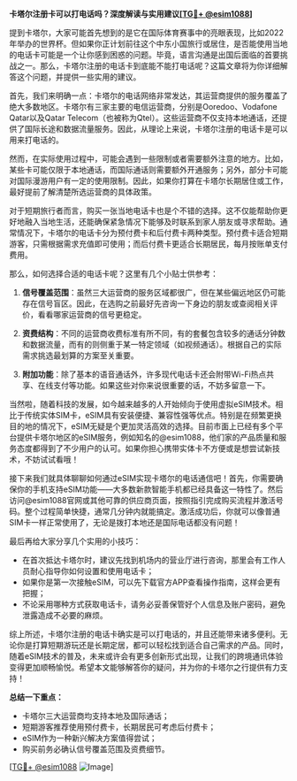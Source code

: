 **卡塔尔注册卡可以打电话吗？深度解读与实用建议[[TG💪+ @esim1088](https://t.me/s/esim1088)]**

提到卡塔尔，大家可能首先想到的是它在国际体育赛事中的亮眼表现，比如2022年举办的世界杯。但如果你正计划前往这个中东小国旅行或居住，是否能使用当地的电话卡可能是一个让你感到困惑的问题。毕竟，语言沟通是出国后面临的首要挑战之一。那么，卡塔尔注册的电话卡到底能不能打电话呢？这篇文章将为你详细解答这个问题，并提供一些实用的建议。

首先，我们来明确一点：卡塔尔的电话网络非常发达，其运营商提供的服务覆盖了绝大多数地区。卡塔尔有三家主要的电信运营商，分别是Ooredoo、Vodafone Qatar以及Qatar Telecom（也被称为Qtel）。这些运营商不仅支持本地通话，还提供了国际长途和数据流量服务。因此，从理论上来说，卡塔尔注册的电话卡是可以用来打电话的。

然而，在实际使用过程中，可能会遇到一些限制或者需要额外注意的地方。比如，某些卡可能仅限于本地通话，而国际通话则需要额外开通服务；另外，部分卡可能对国际漫游用户有一定的使用限制。因此，如果你打算在卡塔尔长期居住或工作，最好提前了解清楚所选运营商的具体政策。

对于短期旅行者而言，购买一张当地电话卡也是个不错的选择。这不仅能帮助你更好地融入当地生活，还能确保紧急情况下能够及时联系到家人朋友或寻求帮助。通常情况下，卡塔尔的电话卡分为预付费卡和后付费卡两种类型。预付费卡适合短期游客，只需根据需求充值即可使用；而后付费卡更适合长期居民，每月按账单支付费用。

那么，如何选择合适的电话卡呢？这里有几个小贴士供参考：

1. **信号覆盖范围**：虽然三大运营商的服务区域都很广，但在某些偏远地区仍可能存在信号盲区。因此，在选购之前最好先咨询一下身边的朋友或查阅相关评价，看看哪家运营商的信号更稳定。
   
2. **资费结构**：不同的运营商收费标准有所不同，有的套餐包含较多的通话分钟数和数据流量，而有的则侧重于某一特定领域（如视频通话）。根据自己的实际需求挑选最划算的方案至关重要。
   
3. **附加功能**：除了基本的语音通话外，许多现代电话卡还会附带Wi-Fi热点共享、在线支付等功能。如果这些对你来说很重要的话，不妨多留意一下。

当然啦，随着科技的发展，如今越来越多的人开始倾向于使用虚拟eSIM技术。相比于传统实体SIM卡，eSIM具有安装便捷、兼容性强等优点。特别是在频繁更换目的地的情况下，eSIM无疑是个更加灵活高效的选择。目前市面上已经有多个平台提供卡塔尔地区的eSIM服务，例如知名的@esim1088，他们家的产品质量和服务态度都得到了不少用户的认可。如果你担心携带实体卡不方便或是想尝试新技术，不妨试试看哦！

接下来我们就具体聊聊如何通过eSIM实现卡塔尔的电话通信吧！首先，你需要确保你的手机支持eSIM功能——大多数新款智能手机都已经具备这一特性了。然后访问@esim1088官网或其他可靠的供应商页面，按照指引完成购买流程并激活号码。整个过程简单快捷，通常几分钟内就能搞定。激活成功后，你就可以像普通SIM卡一样正常使用了，无论是拨打本地还是国际电话都没有问题！

最后再给大家分享几个实用的小技巧：
- 在首次抵达卡塔尔时，建议先找到机场内的营业厅进行咨询，那里会有工作人员耐心指导你如何设置和使用电话卡；
- 如果你是第一次接触eSIM，可以先下载官方APP查看操作指南，这样会更有把握；
- 不论采用哪种方式获取电话卡，请务必妥善保管好个人信息及账户密码，避免泄露造成不必要的麻烦。

综上所述，卡塔尔注册的电话卡确实是可以打电话的，并且还能带来诸多便利。无论你是打算短期游玩还是长期定居，都可以轻松找到适合自己需求的产品。同时，随着eSIM技术的普及，未来或许会有更多创新形式出现，让我们的跨境通讯体验变得更加顺畅愉悦。希望本文能够解答你的疑问，并为你的卡塔尔之行提供有力支持！

**总结一下重点：**
- 卡塔尔三大运营商均支持本地及国际通话；
- 短期游客推荐使用预付费卡，长期居民可考虑后付费卡；
- eSIM作为一种新兴解决方案值得尝试；
- 购买前务必确认信号覆盖范围及资费细节。

[[TG💪+ @esim1088](https://t.me/s/esim1088) ![Image](https://i.postimg.cc/4NQfJmqS/Snipaste-2025-05-13-00-14-12.png)]